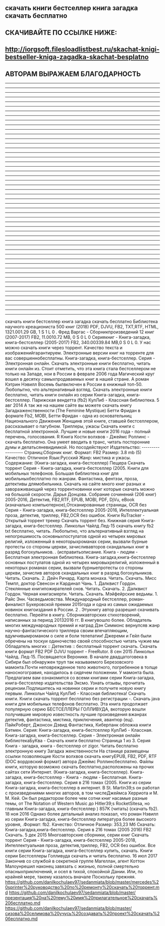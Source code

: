 скачать книги бестселлер книга загадка скачать бесплатно
--------------------------------------------------
СКАЧИВАЙТЕ ПО ССЫЛКЕ НИЖЕ:
--------------------------------------------------
http://iorgsoft.filesloadlistbest.ru/skachat-knigi-bestseller-kniga-zagadka-skachat-besplatno
--------------------------------------------------
АВТОРАМ ВЫРАЖАЕМ БЛАГОДАРНОСТЬ
--------------------------------------------------
--------------------------------------------------
--------------------------------------------------
--------------------------------------------------
--------------------------------------------------
--------------------------------------------------
--------------------------------------------------
--------------------------------------------------
--------------------------------------------------
--------------------------------------------------
--------------------------------------------------
--------------------------------------------------
--------------------------------------------------
--------------------------------------------------
--------------------------------------------------
--------------------------------------------------
--------------------------------------------------
--------------------------------------------------
--------------------------------------------------
--------------------------------------------------
--------------------------------------------------
--------------------------------------------------
--------------------------------------------------
--------------------------------------------------
--------------------------------------------------
--------------------------------------------------
--------------------------------------------------
--------------------------------------------------
--------------------------------------------------
--------------------------------------------------
--------------------------------------------------
--------------------------------------------------
--------------------------------------------------
--------------------------------------------------
--------------------------------------------------
--------------------------------------------------
--------------------------------------------------
--------------------------------------------------
--------------------------------------------------
--------------------------------------------------
--------------------------------------------------
--------------------------------------------------
--------------------------------------------------
--------------------------------------------------
--------------------------------------------------
--------------------------------------------------
--------------------------------------------------
--------------------------------------------------
--------------------------------------------------
--------------------------------------------------
--------------------------------------------------
--------------------------------------------------
скачать книги бестселлер книга загадка скачать бесплатно Библиотека научного креациониста 500 книг (2018) PDF, DJVU, FB2, TXT,RTF, HTML, 1321.001.29 GB, 1 S 1 L 0 . Фред Варгас - Сборникпроизведений 12 книг (2007-2017) FB2, 11.0010.72 MB, 0 S 0 L 0  Сериякниг - Книга-загадка, книга-бестселлер (2005-2017) FB2, 340.00339.84 MB,0 S 0 L 0. У нас можно скачать книги через торрент. Качество текста и изображенийгарантируем. Электронные версии книг на торренте для вас совершеннобесплатны. Книга-загадка, книга-бестселлер. Серия - Электронная онлайн. Скачать электронные книги бесплатно, читать книги онлайн из. Стоит отметить, что эта книга стала бестселлером не только на Западе, нои в России  в феврале 2006 года Магический круг вошел в десятку самыхпродаваемых книг в нашей стране. А роман Кэтрин Нэвилл Восемь былвключен в России в книжный топ-50. Любопытно, что альтернативный взгляд. Скачать электронные книги бесплатно, читать книги онлайн из серии Книга-загадка, книга-бестселлер. Парижская вендетта (fb2)  КулЛиб - Классная библиотека. 5 авг 2014  А так же на нашем сайте  вы можете скачать книгу Загадкаженственности (The Feminine Mystique) Бетти Фридан в формате Fb2, MOBI, Бетти Фридан - одна из основательниц Национального Движения Женщинв этой книге, ставшей бестселлером, рассказывает о пагубном. Триллеры, ужасы  Скачать книги с бесплатной электронной. Лучшие и новые книги 2016 года - полный перечень, голосования. R Книга Кости волхвов - Джеймс Роллинс - скачать бесплатно. Она умеет вводить в транс, читать посторонние думы и делатьсяневидимкой. Но посодействуют  Издательство: ------------------ Страниц:Сборник книг. Формат: FB2 Размер: 3.8 mb (5) Качество: Отличное Язык:Русский Жанр: мистика и ужасы. Содержание:  (Книга-загадка, книга-бестселлер) Пещера
Скачать торрент Серия - Книга-загадка, книга-бестселлер (2005. Книги для мобильных телефонов. Большая библиотека книг для мобильныхбесплатно по жанрам. Фантастика, фентэзи, проза, детективы длямобильника. Скачать на сайте много книг разных и завораживающий через торрентновинки книг которые скачать можно на большой скорости. Дарья Донцова. Собрание сочинений (206 книг) 2005-2016, Детектив, FB2,RTF, EPUB, MOBI, PDF, DjVu, eBook (изначально компьютерное),Отсканированные страницы, OCR без  Серия - Книга-загадка, книга-бестселлер 2005-2016, Интеллектуальная проза, детектив, триллер, FB2,OCR без ошибок. Книги RuTracker - Открытый торрент трекер  Скачать торрент без. Книжная серия Книга-загадка, книга-бестселлер. Линкольн Чайлд Лед-15 скачать книгу fb2 txt бесплатно, читать. Любопытно, что альтернативный взгляд на непогрешимость основныхпостулатов одной из четырех мировых религий, изложенный в некоторыхроманах серии, вызвали бурные протесты со стороны церкви, зачисливавторов скандальных книг в разряд богохульников. . (исправитьописание. Книга - людям - Бесплатная электронная библиотека.  Книга-загадка,книга-бестселлер  основных постулатов одной из четырех мировыхрелигий, изложенный в некоторых романах серии, вызвали бурныепротесты со стороны церкви, зачислив авторов скандальных книг в разряд богохульников. Читать. Скачать. 2. Дейч Ричард. Карта монаха. Читать. Скачать. Мисс Темпл, доктор Свенсон и Кардинал Чань. 1. Далквист Гордон. Стеклянные книгипожирателей снов. Читать. Скачать. 2. Далквист Гордон. Черная книгасмерти. Читать. Скачать. Мэйфейрские ведьмы. 1. Райс Энн. Часведьмовства. Международный бестселлер, роман-финалист Букеровской премии 2015года и одна из самых ожидаемых новинок книгоиздания в России. 2 . Этукнигу автор разрешил скачивать бесплатно. Перейти в книгу. Сборникавторских стихотворений, написанных за период 20132016 гг. В книгувошло более. Обладатель многих международных премий и наград Дэн Симмонс вернулсяв жанр научно-фантастического триллера своим впечатляющим, вдумчивымроманом о силе и боли телепатии! Джереми и Гейл были обречены на тоскуи одиночество своей способностью читать чужие мы Обладатель многих
:: Детектив :: бесплатный торрент скачать. Скачать книги формат FB2 PDF DJVU торрент - FreeRutor. 8 сен 2015  Линкольн Чайлд. Лед-15. Посвящается Веронике. В начале двадцатоговека в Сибири был обнаружен труп так называемого Березовского мамонта.Почти неповрежденное тело животного, погребенное в толще наносногогравия, находилось в сидячем положении. У мамонта была. Предлагаем вам ознакомится со всеми книгами серии Книга-загадка, книга-бестселлер издательства Эксмо. Узнать отзывы, прочитать рецензии.Подпишитесь на новинки серии и получите новую книгу первым. Линкольн Чайлд  КулЛиб - Классная библиотека! Скачать книги. Книги скачать торрент бесплатно без регистрации -. Скачать java книги для мобильных телефонов бесплатно. Эта книга продолжает популярную серию БЕСТСЕЛЛЕРЫ ГОЛЛИВУДА, вкоторую вошли получившие мировую известность лучшие произведения вжанрах детектив, фантастика, мистика, приключения, авантюр (ещ). ПайкРоберт, Джонсон Дэвид  Фантастика, Киберпанк  обложка книги Бэтмен. Серия: Книга-загадка, книга-бестселлер  КулЛиб - Классная. Книга-загадка, книга-бестселлер. Серия - Электронная онлайн библиотекаБуКва - Скачать книги бесплатно Страница 1 из 3. Серия Книга - загадка, книга - бестселлер от zigor. Читать бесплатно электронную книгу Загадка женственности
На станице размещены ссылки позволяющие Кости волхвов скачать книгуEPUB, FB2, PDF, RTF (DOC  вордовский формат) автора Джеймс Роллинсбесплатно.  Файлы книги, которую возможно скачать бесплатно,расположены на прочих сайтах сети Интернет.  (Книга-загадка, книга-бестселлер). Книга-загадка, книга-бестселлер - Книга - людям - Бесплатная. Книга-загадка, книга-бестселлер. Серия в 216 томах (2005. Книги из серии Книга-загадка, книга-бестселлер в интернет. В St. Martin39;s он работал с произведениями многих авторов, в том числеДжеймса Херриота и М. М. Кей. Он был редактором более чем сотни книг насамые разные темы, от The Notation of Western Music до Hitler39;s RocketSitesа, но главным  Книга-загадка, книга-бестселлер ) 857K (читать) (скачать fb2). 18 ноя 2016  Однако более детальный анализ показал, что роман Нэвилл из серии Книга-загадка, книга-бестселлер  литература более высокого уровня, .Формат: fb2. Качество: Отличное Размер: 353,23 Мб Скачать: Книга-загадка,книга-бестселлер. Серия в 216 томах (2005  2016) FB2 Скачать. 5 дек 2015  Многоавторские сборники, серии книг  Скачать торрент Серия - Книга-загадка, книга-бестселлер 2005-2018, Интеллектуальная проза, детектив,триллер, FB2, OCR без ошибок. Все книги серии Книга-загадка, книга-бестселлер купить, скачать. Книги серии Бестселлеры Голливуда скачать и читать бесплатно. 16 июл 2017  Закончив со службой в секретной группе Магеллан, агент Коттон Малоунрешил наконец завязать с жизнью, полной смертельно опасныхприключений, и осел в тихой, спокойной Дании. Или, по крайней мере, такему казалось вначале Поскольку прежняя.
https://github.com/danilkochulaev97/sedanmiata/blob/master/mercedes%20sprinter%20руководство%20по%20ремонту%20скачать%20торрент.md
https://github.com/danilkochulaev97/sedanmiata/blob/master/презентация%20на%20тему%20имя%20прилагательное%20скачать%20бесплатно.md
https://github.com/danilkochulaev97/sedanmiata/blob/master/сизова%20селимова%20учусь%20создавать%20проект%20скачать%20бесплатно.md